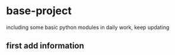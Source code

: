 # base-project
including some basic python modules in daily work, keep updating

## first add information

